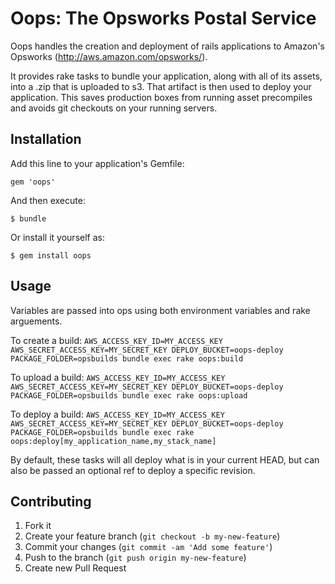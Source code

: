 # Oops: The Opsworks Postal Service

Oops handles the creation and deployment of rails applications to Amazon's Opsworks (http://aws.amazon.com/opsworks/).

It provides rake tasks to bundle your application, along with all of its assets, into a .zip that is uploaded to s3. That artifact is then used to deploy your application. This saves production boxes from running asset precompiles and avoids git checkouts on your running servers.

## Installation

Add this line to your application's Gemfile:

    gem 'oops'

And then execute:

    $ bundle

Or install it yourself as:

    $ gem install oops

## Usage

Variables are passed into ops using both environment variables and rake arguements.

To create a build:
    ```
    AWS_ACCESS_KEY_ID=MY_ACCESS_KEY AWS_SECRET_ACCESS_KEY=MY_SECRET_KEY DEPLOY_BUCKET=oops-deploy PACKAGE_FOLDER=opsbuilds bundle exec rake oops:build
    ```

To upload a build:
    ```
    AWS_ACCESS_KEY_ID=MY_ACCESS_KEY AWS_SECRET_ACCESS_KEY=MY_SECRET_KEY DEPLOY_BUCKET=oops-deploy PACKAGE_FOLDER=opsbuilds bundle exec rake oops:upload
    ```

To deploy a build:
    ```
    AWS_ACCESS_KEY_ID=MY_ACCESS_KEY AWS_SECRET_ACCESS_KEY=MY_SECRET_KEY DEPLOY_BUCKET=oops-deploy PACKAGE_FOLDER=opsbuilds bundle exec rake oops:deploy[my_application_name,my_stack_name]
    ```

By default, these tasks will all deploy what is in your current HEAD, but can also be passed an optional ref to deploy a specific revision.

## Contributing

1. Fork it
2. Create your feature branch (`git checkout -b my-new-feature`)
3. Commit your changes (`git commit -am 'Add some feature'`)
4. Push to the branch (`git push origin my-new-feature`)
5. Create new Pull Request
